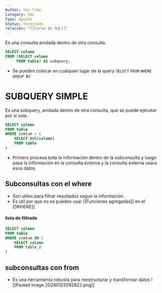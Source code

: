 ```yaml
---
Author: You Tube
Category: SQL
Type: Apunte
Status: Terminado
relación: "[[Curso de SQL]]"
---
```

Es una consulta anidada dentro de otra consulta. 

```SQL
SELECT column
FROM (SELECT column
	 FROM table) AS subquery;
```

- Se pueden colocar en cualquier lugar de la query
`SELECT` `FROM`  `WHERE` `GROUP BY`

# SUBQUERY SIMPLE

Es una subquery, anidada dentro de otra consulta, que se puede ejecutar por si sola..

```sql
SELECT column
FROM table
WHERE comlum > (
	SELECT AVG(column)
	FROM table
)
```

- Primero procesa toda la información dentro de la subconsulta y luego pasa la información en la consulta externa y la consulta externa usara esos datos
## Subconsultas con el where

- Son utiles para filtrar resultados segun la información.
- Es util por que no se pueden usar [[Funciones agregadas]] en el [[WHERE]]
#### lista de filtrado

```sql
SELECT column
FROM table
WHERE comlum IN (
	SELECT column
	FROM table_2
)
```

## subconsultas con from

- Es una herramienta robusta para reestructurar y transformar datos
![[Pasted image 20240122092822.png]]
